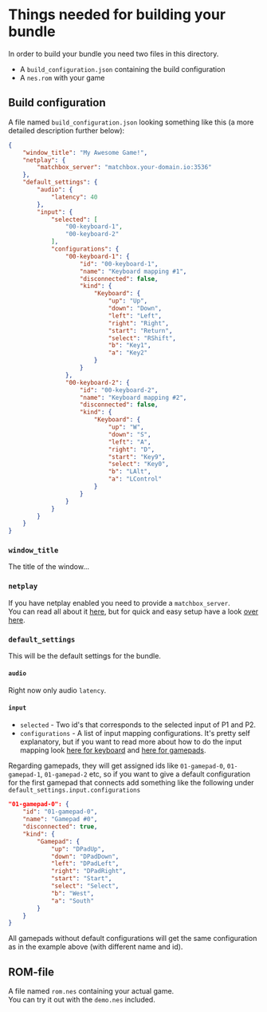 # Things needed for building your bundle

In order to build your bundle you need two files in this directory.  

* A `build_configuration.json` containing the build configuration
* A `nes.rom` with your game

## Build configuration

A file named `build_configuration.json` looking something like this (a more detailed description further below):
```json
{
    "window_title": "My Awesome Game!",
    "netplay": {
        "matchbox_server": "matchbox.your-domain.io:3536"
    },
    "default_settings": {
        "audio": {
            "latency": 40
        },
        "input": {
            "selected": [
                "00-keyboard-1",
                "00-keyboard-2"
            ],
            "configurations": {
                "00-keyboard-1": {
                    "id": "00-keyboard-1",
                    "name": "Keyboard mapping #1",
                    "disconnected": false,
                    "kind": {
                        "Keyboard": {
                            "up": "Up",
                            "down": "Down",
                            "left": "Left",
                            "right": "Right",
                            "start": "Return",
                            "select": "RShift",
                            "b": "Key1",
                            "a": "Key2"
                        }
                    }
                },
                "00-keyboard-2": {
                    "id": "00-keyboard-2",
                    "name": "Keyboard mapping #2",
                    "disconnected": false,
                    "kind": {
                        "Keyboard": {
                            "up": "W",
                            "down": "S",
                            "left": "A",
                            "right": "D",
                            "start": "Key9",
                            "select": "Key0",
                            "b": "LAlt",
                            "a": "LControl"
                        }
                    }
                }
            }
        }
    }
}
```
### `window_title`

The title of the window...

### `netplay`

If you have netplay enabled you need to provide a `matchbox_server`.  
You can read all about it [here](https://github.com/johanhelsing/matchbox), but for quick and easy setup have a look [over here](../matchbox_server/).

### `default_settings`

This will be the default settings for the bundle.
#### `audio`

Right now only audio `latency`.
#### `input`
 * `selected` - Two id's that corresponds to the selected input of P1 and P2.
 * `configurations` - A list of input mapping configurations.  It's pretty self explanatory, but if you want to read more about how to do the input mapping look [here for keyboard](https://docs.rs/winit/latest/winit/event/enum.VirtualKeyCode.html) and [here for gamepads](https://docs.rs/gilrs/latest/gilrs/ev/enum.Button.html).  

Regarding gamepads, they will get assigned ids like `01-gamepad-0`, `01-gamepad-1`, `01-gamepad-2` etc, so if you want to give a default configuration for the first gamepad that connects add something like the following under `default_settings.input.configurations`
```json
"01-gamepad-0": {
    "id": "01-gamepad-0",
    "name": "Gamepad #0",
    "disconnected": true,
    "kind": {
        "Gamepad": {
            "up": "DPadUp",
            "down": "DPadDown",
            "left": "DPadLeft",
            "right": "DPadRight",
            "start": "Start",
            "select": "Select",
            "b": "West",
            "a": "South"
        }
    }
}
```
All gamepads without default configurations will get the same configuration as in the example above (with different name and id).
## ROM-file

A file named `rom.nes` containing your actual game.  
You can try it out with the `demo.nes` included.
